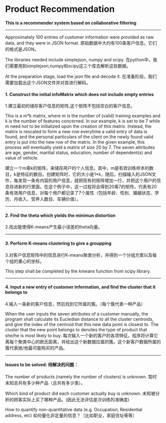 # Product Recommendation
**This is a recommender system based on collaborative filtering**

---

Approximately 100 entries of customer information were provided as raw data, and they were in JSON format.
原始数据中大约有100条客户信息。它们的格式是JSON。

The libraries needed include simplejson, numpy and scipy.
在python中，我们需要用到simplejson,numpy和scipy这三个库去解析这些数据。

At the preparation stage, load the json file and decode it.
在准备阶段，我们需要加载出这个JSON文件并对其进行解码。

#### 1. Construct the initial infoMatrix which does not include empty entries
1.建立最初的储存客户信息的矩阵,这个矩阵不包括空白的客户信息。

This is a m*k matrix, where m is the number of (valid) training examples and k is the number of features concerned. In our example, k is set to be 7 while m need not to be initialized upon the creation of this matrix. Instead, the matrix is rescaled to form a new row everytime a valid entry of data is found, and the personal particulars of the client on the newly found valid entry is put into the new row of the matrix. In the given example, this process will eventually yield a matrix of size 20 by 7. The seven attributes are age, gender, maritial status, education, number of dependent(s) and value of vehicle.

建立一个m乘k的矩阵，来储存用户的个人信息。其中，m是有效训练样本的数目，k是特征的数目。创建矩阵时，它的大小是1*k，随后，扫描输入的JSON文件，每发现一条有内容的用户信息，就把现有的矩阵增加一行，并把这个用户的信息存进新的行里面。在这个例子中，这一过程将会得到20乘7的矩阵，代表有20条有效用户信息，对每个用户都记录了7个属性（包括年龄、性别、婚姻状态、学历、月收入、受养人数目、车辆价值）。



***
#### 2. Find the theta which yields the minimun distortion
2.找出能使得K-means产生最小误差的theta向量。


***
#### 3. Perform K-means clustering to give a groupping
3.对客户信息矩阵中的信息进行K-means聚类分析，并得到一个分组方案以及每个组的重心的坐标。

This step shall be completed by the kmeans function from scipy library.


***
#### 4. Input a new entry of customer information, and find the cluster that it belongs to
4.输入一条新的客户信息，然后找到它所属的簇。（每个簇代表一种产品）

When the user inputs the seven attributes of a customer manually, the program shall calculate its Eucledian distance to all the cluster centroids, and give the index of the centroid that this new data point is closest to. The cluster that the new point belongs to denotes the type of product that she/he is most likely to buy.
每次输入一个新的客户的各项特征，程序将计算它离每个聚类中心的欧氏距离，并给出这个新数据应属的簇。这个新客户数据所属的簇代表她/他最可能购买的产品。



***

#### Issues to be solved: 待解决的问题：
The number of products (namely the number of clusters) is unknown.
暂时未知总共有多少种产品（总共有多少类）。


Which kind of product did each customer actually buy is unknown.
未知被分析的顾客实际上买了哪种产品。(因此无法评估是次训练的准确度)

How to quantify non-quantitative data (e.g. Occupation, Residential address, etc)
如何量化非定量的信息？（比如职业，家庭住址等等）
